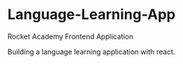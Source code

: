 # Language-Learning-App

Rocket Academy Frontend Application

Building a language learning application with react.
